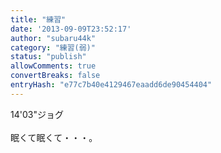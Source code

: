 ```yaml
---
title: "練習"
date: '2013-09-09T23:52:17'
author: "subaru44k"
category: "練習(弱)"
status: "publish"
allowComments: true
convertBreaks: false
entryHash: "e77c7b40e4129467eaadd6de90454404"
---
```

14'03"ジョグ<br>
<br>
眠くて眠くて・・・。
